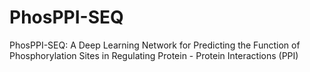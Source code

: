 # PhosPPI-SEQ
PhosPPI-SEQ: A Deep Learning Network for Predicting the Function of Phosphorylation Sites in Regulating Protein - Protein Interactions (PPI)
